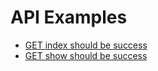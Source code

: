 # API Examples
- [GET index should be success](https://github.com/joker1007/ghost_writer/tree/master/output_examples/anonymous_controller/index.markdown)
- [GET show should be success](https://github.com/joker1007/ghost_writer/tree/master/output_examples/anonymous_controller/show.markdown)

